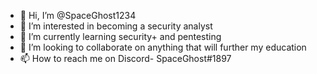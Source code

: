- 👋 Hi, I’m @SpaceGhost1234
- 👀 I’m interested in becoming a security analyst
- 🌱 I’m currently learning security+ and pentesting 
- 💞️ I’m looking to collaborate on anything that will further my education
- 📫 How to reach me on Discord- SpaceGhost#1897

<!---
SpaceGhost1234/SpaceGhost1234 is a ✨ special ✨ repository because its `README.md` (this file) appears on your GitHub profile.
You can click the Preview link to take a look at your changes.
--->
